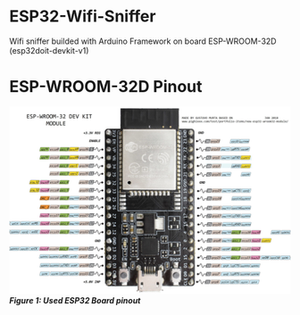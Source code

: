 # ESP32-Wifi-Sniffer

Wifi sniffer builded with Arduino Framework on board ESP-WROOM-32D (esp32doit-devkit-v1)

# ESP-WROOM-32D Pinout

![](ESP32-WROOM-32D.jpg)
***Figure 1: Used ESP32 Board pinout***